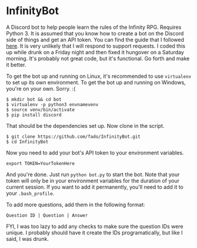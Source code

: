 # InfinityBot
A Discord bot to help people learn the rules of the Infinity RPG.  Requires Python 3.  It is assumed that you know how to create a bot on the Discord side of things and get an API token.  You can find the guide that I followed [here](https://github.com/reactiflux/discord-irc/wiki/Creating-a-discord-bot-&-getting-a-token). It is very unlikely that I will respond to support requests.  I coded this up while drunk on a Friday night and then fixed it hungover on a Saturday morning.  It's probably not great code, but it's functional.  Go forth and make it better.

To get the bot up and running on Linux, it's recommended to use <code>virtualenv</code> to set up its own environment.  To get the bot up and running on Windows, you're on your own.  Sorry.  :(

<pre><code>$ mkdir bot && cd bot
$ virtualenv -p python3 envnamevenv
$ source venv/bin/activate
$ pip install discord
</pre></code>

That should be the dependencies set up.  Now clone in the script.

<pre><code>$ git clone https://github.com/fado/InfinityBot.git
$ cd InfinityBot
</pre></code>

Now you need to add your bot's API token to your environment variables.
<pre><code>export TOKEN=YourTokenHere
</pre></code>

And you're done.  Just run <code>python bot.py</code> to start the bot.  Note that your token will only be in your environment variables for the duration of your current session.  If you want to add it permanently, you'll need to add it to your <code>.bash_profile</code>.

To add more questions, add them in the following format:
<pre><code>Question ID | Question | Answer</pre></code>
FYI, I was too lazy to add any checks to make sure the question IDs were unique.  I probably should have it create the IDs programatically, but like I said, I was drunk.  
